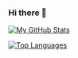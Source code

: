 ### Hi there 👋

[![My GitHub Stats](https://github-readme-stats.vercel.app/api?username=kosch104&show_icons=true&count_private=true&theme=dracula)](https://github.com/anuraghazra/github-readme-stats)

[![Top Languages](https://github-readme-stats.vercel.app/api/top-langs/?username=kosch104&count_private=true&layout=compact)](https://github.com/anuraghazra/github-readme-stats)

<!--
**kosch104/kosch104** is a ✨ _special_ ✨ repository because its `README.md` (this file) appears on your GitHub profile.

Here are some ideas to get you started:

- 🔭 I’m currently working on ...
- 🌱 I’m currently learning ...
- 👯 I’m looking to collaborate on ...
- 🤔 I’m looking for help with ...
- 💬 Ask me about ...
- 📫 How to reach me: ...
- 😄 Pronouns: ...
- ⚡ Fun fact: ...
-->

